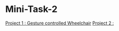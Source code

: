 # Mini-Task-2
[Project 1 : Gesture controlled Wheelchair](https://github.com/Jayanth2209/Mini-Task-2/blob/master/Project%201.md)
[Project 2 : ](https://github.com/Jayanth2209/Mini-Task-2/blob/master/Project%202.md)
